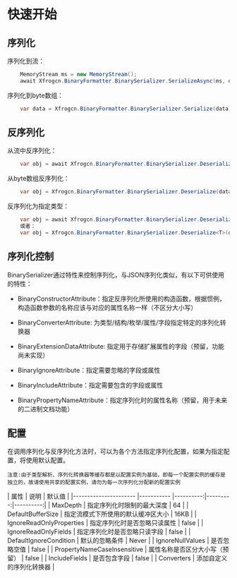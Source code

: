 # 快速开始

## 序列化

序列化到流：

```c#
    MemoryStream ms = new MemoryStream();
    await Xfrogcn.BinaryFormatter.BinarySerializer.SerializeAsync(ms, data);
```

序列化到byte数组：

```c#
    var data = Xfrogcn.BinaryFormatter.BinarySerializer.Serialize(data);
```

## 反序列化

从流中反序列化：

```c#
    var obj = await Xfrogcn.BinaryFormatter.BinarySerializer.DeserializeAsync(stream);
```

从byte数组反序列化：

```c#
    var obj = Xfrogcn.BinaryFormatter.BinarySerializer.Deserialize(data);
```

反序列化为指定类型：

```c#
    var obj = await Xfrogcn.BinaryFormatter.BinarySerializer.DeserializeAsync<T>(stream);
    或者：
    var obj = Xfrogcn.BinaryFormatter.BinarySerializer.Deserialize<T>(data);
```

## 序列化控制

BinarySerializer通过特性来控制序列化，与JSON序列化类似，有以下可供使用的特性：

- BinaryConstructorAttribute：指定反序列化所使用的构造函数，根据惯例，构造函数参数的名称应该与对应的属性名称一样（不区分大小写）

- BinaryConverterAttribute: 为类型/结构/枚举/属性/字段指定特定的序列化转换器

- BinaryExtensionDataAttribute: 指定用于存储扩展属性的字段（预留，功能尚未实现）

- BinaryIgnoreAttribute：指定需要忽略的字段或属性
  
- BinaryIncludeAttribute：指定需要包含的字段或属性

- BinaryPropertyNameAttribute：指定序列化时的属性名称（预留，用于未来的二进制文档功能）

## 配置

在调用序列化与反序列化方法时，可以为各个方法指定序列化配置，如果为指定配置，将使用默认配置。

`注意:由于类型解析、序列化转换器等缓存都是以配置实例为基础，即每一个配置实例的缓存是独立的，故请使用共享的配置实例，请勿为每一次序列化分配新的配置实例`


|                属性 | 说明 |      默认值 |
|---------------------- |----------- |----------:|---------:|----------:|
|                  MaxDepth |     指定序列化时限制的最大深度 |  64 |
|         DefaultBufferSize |     指定流模式下所使用的默认缓冲区大小 |  16KB |
| IgnoreReadOnlyProperties |     指定序列化时是否忽略只读属性 | false |
|            IgnoreReadOnlyFields |      指定序列化时是否忽略只读字段 |  false |
|   DefaultIgnoreCondition |      默认的忽略条件 |  Never |
|   IgnoreNullValues |      是否忽略空值 |  false |
|   PropertyNameCaseInsensitive |      属性名称是否区分大小写（预留） |  false |
|   IncludeFields |      是否包含字段 |  false |
|   Converters |      添加自定义的序列化转换器 |
